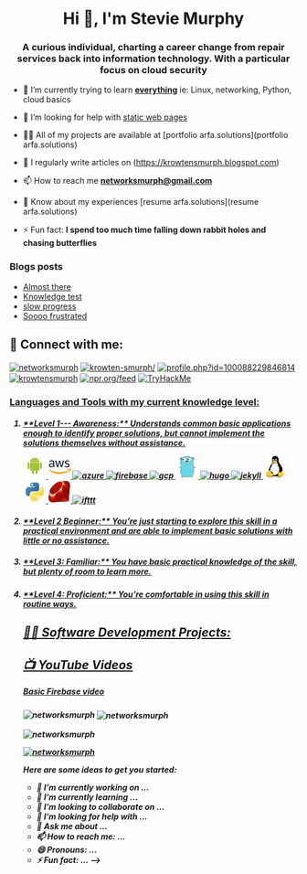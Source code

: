 <h1 align="center">Hi 👋, I'm Stevie Murphy</h1>
<h3 align="center">A curious individual, charting a career change from repair services back into information technology. With a particular focus on cloud security</h3>

- 🌱 I’m currently trying to learn [**everything**](exel-list)  ie: Linux, networking, Python, cloud basics

- 🤝 I’m looking for help with [static web pages](arfa.solutions)

- 👨‍💻 All of my projects are available at [portfolio arfa.solutions](portfolio arfa.solutions)

- 📝 I regularly write articles on (https://krowtensmurph.blogspot.com)

- 📫 How to reach me **networksmurph@gmail.com**

- 📄 Know about my experiences [resume arfa.solutions](resume arfa.solutions)

- ⚡ Fun fact: **I spend too much time falling down rabbit holes and chasing butterflies**

### Blogs posts
<!-- BLOG-POST-LIST:START -->
- [Almost there](https://krowtensmurph.blogspot.com/2023/03/almost-there.html)
- [Knowledge test](https://krowtensmurph.blogspot.com/2023/03/knowledge-test.html)
- [slow progress](https://krowtensmurph.blogspot.com/2023/03/slow-progress.html)
- [Soooo frustrated](https://krowtensmurph.blogspot.com/2023/03/850pm-soooo-frustrated-cant-get-my-head.html)
<!-- BLOG-POST-LIST:END -->

<h2> 🤳 Connect with me:</h2>
<p align="left">
<a href="https://twitter.com/networksmurph" target="blank"><img align="center" src="https://raw.githubusercontent.com/rahuldkjain/github-profile-readme-generator/master/src/images/icons/Social/twitter.svg" alt="networksmurph" height="30" width="40" /></a>
<a href="https://linkedin.com/in/krowten-smurph/" target="blank"><img align="center" src="https://raw.githubusercontent.com/rahuldkjain/github-profile-readme-generator/master/src/images/icons/Social/linked-in-alt.svg" alt="krowten-smurph/" height="30" width="40" /></a>
<a href="https://fb.com/profile.php?id=100088229846814" target="blank"><img align="center" src="https://raw.githubusercontent.com/rahuldkjain/github-profile-readme-generator/master/src/images/icons/Social/facebook.svg" alt="profile.php?id=100088229846814" height="30" width="40" /></a>
<a href="https://www.youtube.com/c/krowtensmurph" target="blank"><img align="center" src="https://raw.githubusercontent.com/rahuldkjain/github-profile-readme-generator/master/src/images/icons/Social/youtube.svg" alt="krowtensmurph" height="30" width="40" /></a>
<a href="/npr.org/feed" target="blank"><img align="center" src="https://raw.githubusercontent.com/rahuldkjain/github-profile-readme-generator/master/src/images/icons/Social/rss.svg" alt="npr.org/feed" height="30" width="40" /></a>
<a href="https://tryhackme.com/p/networksmurph" target="blank"><img align="center"src="https://tryhackme-badges.s3.amazonaws.com/networksmurph.png" alt="TryHackMe">
</p>

<h3 align="left">Languages and Tools with my current knowledge level:</h3>
<h5 </h5><ol>
  <li>**Level 1--- Awareness:** 
Understands common basic applications enough to identify proper solutions, but cannot implement the solutions themselves without assistance.</li>
<p align="left"> <a href="https://developer.android.com" target="_blank" rel="noreferrer"> <img src="https://raw.githubusercontent.com/devicons/devicon/master/icons/android/android-original-wordmark.svg" alt="android" width="40" height="40"/> </a> <a href="https://aws.amazon.com" target="_blank" rel="noreferrer"> <img src="https://raw.githubusercontent.com/devicons/devicon/master/icons/amazonwebservices/amazonwebservices-original-wordmark.svg" alt="aws" width="40" height="40"/> </a> <a href="https://azure.microsoft.com/en-in/" target="_blank" rel="noreferrer"> <img src="https://www.vectorlogo.zone/logos/microsoft_azure/microsoft_azure-icon.svg" alt="azure" width="40" height="40"/> </a> <a href="https://firebase.google.com/" target="_blank" rel="noreferrer"> <img src="https://www.vectorlogo.zone/logos/firebase/firebase-icon.svg" alt="firebase" width="40" height="40"/> </a> <a href="https://cloud.google.com" target="_blank" rel="noreferrer"> <img src="https://www.vectorlogo.zone/logos/google_cloud/google_cloud-icon.svg" alt="gcp" width="40" height="40"/> </a> <a href="https://golang.org" target="_blank" rel="noreferrer"> <img src="https://raw.githubusercontent.com/devicons/devicon/master/icons/go/go-original.svg" alt="go" width="40" height="40"/> </a> <a href="https://gohugo.io/" target="_blank" rel="noreferrer"> <img src="https://api.iconify.design/logos-hugo.svg" alt="hugo" width="40" height="40"/> </a> </a> <a href="https://jekyllrb.com/" target="_blank" rel="noreferrer"> <img src="https://www.vectorlogo.zone/logos/jekyllrb/jekyllrb-icon.svg" alt="jekyll" width="40" height="40"/> </a> <a href="https://www.linux.org/" target="_blank" rel="noreferrer"> <img src="https://raw.githubusercontent.com/devicons/devicon/master/icons/linux/linux-original.svg" alt="linux" width="40" height="40"/> </a> <a href="https://www.python.org" target="_blank" rel="noreferrer"> <img src="https://raw.githubusercontent.com/devicons/devicon/master/icons/python/python-original.svg" alt="python" width="40" height="40"/> </a> <a href="https://www.ruby-lang.org/en/" target="_blank" rel="noreferrer"><img src="https://raw.githubusercontent.com/devicons/devicon/master/icons/ruby/ruby-original.svg" alt="ruby" width="40" height="40"/> </a><a href="https://ifttt.com/" target="_blank" rel="noreferrer"><img src="https://www.vectorlogo.zone/logos/ifttt/ifttt-ar21.svg" alt="ifttt" width="45" height="45"/> 
<h5 </h5><li>**Level 2 Beginner:**
You’re just starting to explore this skill in a practical environment and are able to implement basic solutions with little or no assistance.</li>
  
  <h5 </h5><li>**Level 3: Familiar:** 
  You have basic practical knowledge of the skill, but plenty of room to learn more.</li>
  <h5 </h5><li>**Level 4: Proficient:**
  You’re comfortable in using this skill in routine ways.</li>
  
  
  <h2>👨‍💻 Software Development Projects:</h2>


<h2>📺 YouTube Videos</h2>
<a href="https://ytube.io/3bpH">Basic Firebase video</a></h2>

<p><img align="left" src="https://github-readme-stats.vercel.app/api/top-langs?username=networksmurph&show_icons=true&locale=en&layout=compact" alt="networksmurph" /></p>

<p>&nbsp;<img align="center" src="https://github-readme-stats.vercel.app/api?username=networksmurph&show_icons=true&locale=en" alt="networksmurph" /></p>

<p><img align="center" src="https://github-readme-streak-stats.herokuapp.com/?user=networksmurph&" alt="networksmurph" /></p>
<p align="left"> <a href="https://github.com/ryo-ma/github-profile-trophy"><img src="https://github-profile-trophy.vercel.app/?username=networksmurph" alt="networksmurph" /></a> </p>

Here are some ideas to get you started:

- 🔭 I’m currently working on ...
- 🌱 I’m currently learning ...
- 👯 I’m looking to collaborate on ...
- 🤔 I’m looking for help with ...
- 💬 Ask me about ...
- 📫 How to reach me: ...
- 😄 Pronouns: ...
- ⚡ Fun fact: ...
-->
